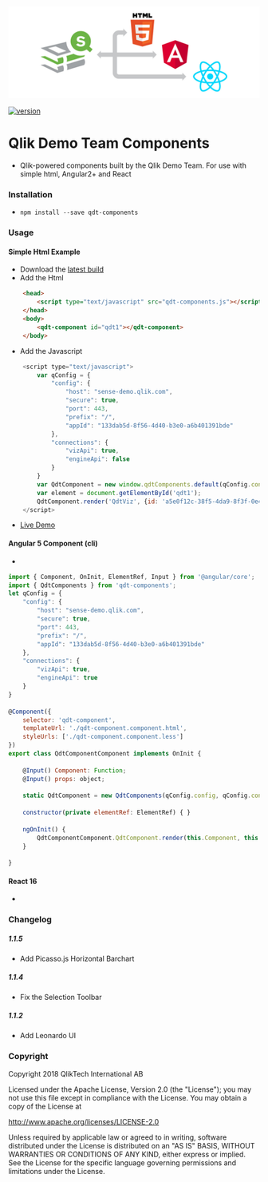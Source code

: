 ![Banner](assets/banner_3technologies.jpg "Banner") 

[![version](http://img.shields.io/badge/version-1.0.2-brightgreen.svg?style=plastic)]()

# Qlik Demo Team Components

- Qlik-powered components built by the Qlik Demo Team. For use with simple html, Angular2+ and React

### Installation
- `npm install --save qdt-components`

### Usage

#### Simple Html Example
- Download the [latest build](../blob/master/dist/qdt-components.js)
- Add the Html
```html
    <head>
        <script type="text/javascript" src="qdt-components.js"></script>
    </head>
    <body>
        <qdt-component id="qdt1"></qdt-component>
    </body>
```
- Add the Javascript
```javascript
    <script type="text/javascript">
        var qConfig = {
            "config": {
                "host": "sense-demo.qlik.com",
                "secure": true,
                "port": 443,
                "prefix": "/",
                "appId": "133dab5d-8f56-4d40-b3e0-a6b401391bde"
            },
            "connections": { 
                "vizApi": true, 
                "engineApi": false 
            }
        }
        var QdtComponent = new window.qdtComponents.default(qConfig.config, qConfig.connections);
        var element = document.getElementById('qdt1');
        QdtComponent.render('QdtViz', {id: 'a5e0f12c-38f5-4da9-8f3f-0e4566b28398', height:'300px'}, element);
    </script>
```
- [Live Demo](https://webapps.qlik.com/qdt-components/plain-html/index.html)

#### Angular 5 Component (cli)
-
```javascript
import { Component, OnInit, ElementRef, Input } from '@angular/core';
import { QdtComponents } from 'qdt-components';
let qConfig = {
    "config": {
        "host": "sense-demo.qlik.com",
        "secure": true,
        "port": 443,
        "prefix": "/",
        "appId": "133dab5d-8f56-4d40-b3e0-a6b401391bde"
    },
    "connections": { 
        "vizApi": true, 
        "engineApi": true 
    }
}

@Component({
	selector: 'qdt-component',
	templateUrl: './qdt-component.component.html',
	styleUrls: ['./qdt-component.component.less']
})
export class QdtComponentComponent implements OnInit {

	@Input() Component: Function;
    @Input() props: object;

    static QdtComponent = new QdtComponents(qConfig.config, qConfig.connections);

	constructor(private elementRef: ElementRef) { }

	ngOnInit() {
        QdtComponentComponent.QdtComponent.render(this.Component, this.props, this.elementRef.nativeElement);
	}

}
```

#### React 16
-

### Changelog ###

##### 1.1.5 #####
* Add Picasso.js Horizontal Barchart

##### 1.1.4 #####
* Fix the Selection Toolbar

##### 1.1.2 #####
* Add Leonardo UI

### Copyright

Copyright 2018 QlikTech International AB

Licensed under the Apache License, Version 2.0 (the "License"); you may not use this file except in compliance with the License. You may obtain a copy of the License at    

http://www.apache.org/licenses/LICENSE-2.0

Unless required by applicable law or agreed to in writing, software distributed under the License is distributed on an "AS IS" BASIS, WITHOUT WARRANTIES OR CONDITIONS OF ANY KIND, either express or implied. See the License for the specific language governing permissions and limitations under the License.

